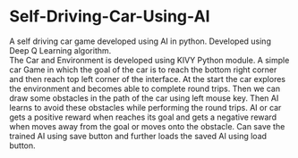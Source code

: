 # Self-Driving-Car-Using-AI
A self driving car game developed using AI in python. Developed using Deep Q Learning algorithm.  
The Car and Environment is developed using KIVY Python module.
A simple car Game in which the goal of the car is to reach the bottom right corner and then reach top left corner of the interface.
At the start the car explores the environment and becomes able to complete round trips.
Then we can draw some obstacles in the path of the car using left mouse key.
Then AI learns to avoid these obstacles while performing the round trips.
AI or car gets a positive reward when reaches its goal and gets a negative reward when moves away from the goal or moves onto the obstacle.
Can save the trained AI using save button and further loads the saved AI using load button.

